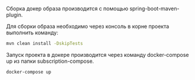 Сборка докер образа производится с помощью spring-boot-maven-plugin.

Для сборки образа необходимо через консоль в корне проекта выполнить команду:
```bash
mvn clean install -DskipTests
```

Запуск проекта в докере производится через команду docker-compose up из папки subscription-compose.
```bash
docker-compose up
```